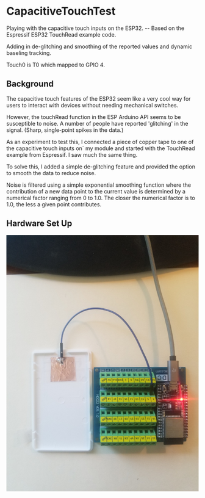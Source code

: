 # CapacitiveTouchTest

Playing with the capacitive touch inputs on the ESP32. 
-- Based on the Espressif ESP32 TouchRead example code. 

Adding in de-glitching and smoothing of the reported values and dynamic baseling tracking.

Touch0 is T0 which mapped to GPIO 4.

## Background

The capacitive touch features of the ESP32 seem like a very cool way for users to interact with devices without needing mechanical switches. 

However, the touchRead function in the ESP Arduino API seems to be susceptible to 
noise. A number of people have reported 'glitching' in the signal. (Sharp,
single-point spikes in the data.) 

As an experiment to test this, I connected a piece of copper tape to one of the capacitive touch inputs on` my module and started with the TouchRead example from Espressif. I saw much the same thing. 

To solve this, I added a simple de-glitching feature and provided the option to smooth the data to reduce noise. 

Noise is filtered using a simple exponential smoothing function where the contribution of a new data point to the current value is determined by a numerical factor ranging from 0 to 1.0. The closer the numerical factor is to 1.0, the less a given point contributes. 

## Hardware Set Up

![Setup using an ESP32 breakout board](/doc/setup.jpg)